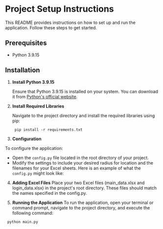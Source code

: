 # Project Setup Instructions

This README provides instructions on how to set up and run the application. Follow these steps to get started.

## Prerequisites

- Python 3.9.15

## Installation

1. **Install Python 3.9.15**

   Ensure that Python 3.9.15 is installed on your system. You can download it from [Python's official website](https://www.python.org/downloads/).

2. **Install Required Libraries**

   Navigate to the project directory and install the required libraries using pip:

   ``` pip install -r requirements.txt```

3. **Configuration**

To configure the application:

- Open the `config.py` file located in the root directory of your project.
- Modify the settings to include your desired radius for location and the filenames for your Excel sheets. Here is an example of what the `config.py` might look like:

4. **Adding Excel Files**
Place your two Excel files (main_data.xlsx and login_data.xlsx) in the project's root directory. These files should match the names specified in the config.py.

5. **Running the Application**
To run the application, open your terminal or command prompt, navigate to the project directory, and execute the following command:


``` python main.py```